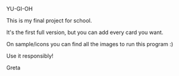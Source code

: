 YU-GI-OH

This is my final project for school.

It's the first full version, but you can add every card you want.

On sample/icons you can find all the images to run this program :)

Use it responsibly!

Greta
